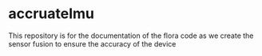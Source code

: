 # accruateImu
This repository is for the documentation of the flora code as we create the sensor fusion to ensure the accuracy of the device
